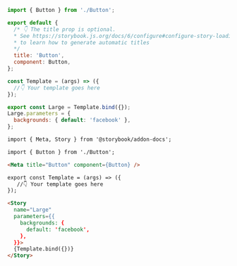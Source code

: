 ```js filename="Button.stories.js|jsx|ts|tsx" renderer="common" language="js"
import { Button } from './Button';

export default {
  /* 👇 The title prop is optional.
  * See https://storybook.js.org/docs/6/configure#configure-story-loading
  * to learn how to generate automatic titles
  */
  title: 'Button',
  component: Button,
};

const Template = (args) => ({
  //👇 Your template goes here
});

export const Large = Template.bind({});
Large.parameters = {
  backgrounds: { default: 'facebook' },
};
```
```md filename="Button.stories.mdx" renderer="common" language="mdx"
import { Meta, Story } from '@storybook/addon-docs';

import { Button } from './Button';

<Meta title="Button" component={Button} />

export const Template = (args) => ({
   //👇 Your template goes here
});

<Story
  name="Large"
  parameters={{
    backgrounds: {
      default: 'facebook',
    },
  }}>
  {Template.bind({})}
</Story>
```
